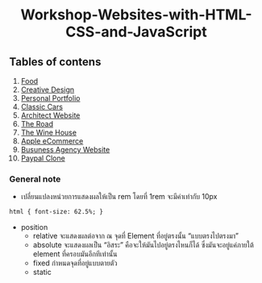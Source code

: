 <div align="center">
    <h1>Workshop-Websites-with-HTML-CSS-and-JavaScript</h1>
</div>

## Tables of contens

1. [Food](https://github.com/Wissanukhong/Workshop-Websites-with-HTML-CSS-and-JavaScript/blob/master/1.Food/food.md)
2. [Creative Design](https://github.com/Wissanukhong/Workshop-Websites-with-HTML-CSS-and-JavaScript/tree/master/2.CreativeDesign)
3. [Personal Portfolio]()
4. [Classic Cars]()
5. [Architect Website]()
6. [The Road]()
7. [The Wine House]()
8. [Apple eCommerce]()
9. [Busuness Agency Website]()
10. [Paypal Clone]()

### General note

- เปลี่ยนแปลงหน่วยการแสดงผลให้เป็น rem โดยที่ 1rem จะมีค่าเท่ากับ 10px

```html
html { font-size: 62.5%; }
```

- position
  - relative จะแสดงผลต่อจาก ณ จุดที่ Element ที่อยู่ตรงนั้น “แบบตรงไปตรงมา”
  - absolute จะแสดงผลเป็น “อิสระ” คือจะให้มันไปอยู่ตรงไหนก็ได้ ซึ่งมันจะอยู่แค่ภายใต้ element ที่ครอบมันอีกทีเท่านั้น
  - fixed กำหนดจุดที่อยู่แบบตายตัว
  - static
